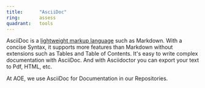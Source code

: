 ```yaml
---
title:      "AsciiDoc"
ring:       assess
quadrant:   tools
---
```


AsciiDoc is a [lightweight markup language](https://en.wikipedia.org/wiki/Lightweight_markup_language) such as Markdown. 
With a concise Syntax, it supports more features than Markdown without extensions such as Tables and Table of Contents.
It's easy to write complex documentation with AsciiDoc. And with Asciidoctor you can export your text to Pdf, HTML, etc.

At AOE, we use AsciiDoc for Documentation in our Repositories.
